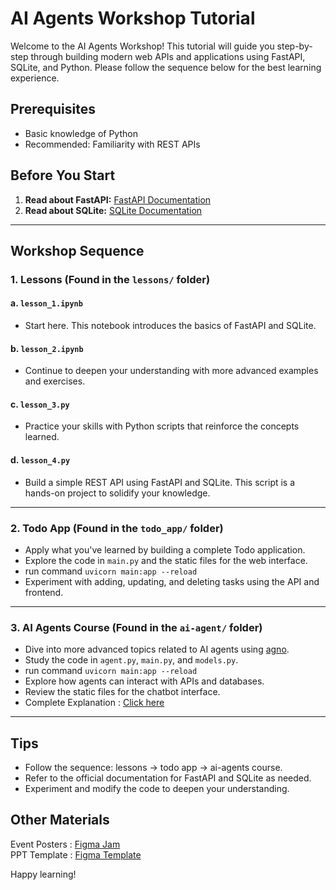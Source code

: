 # AI Agents Workshop Tutorial

Welcome to the AI Agents Workshop! This tutorial will guide you step-by-step through building modern web APIs and applications using FastAPI, SQLite, and Python. Please follow the sequence below for the best learning experience.

## Prerequisites
- Basic knowledge of Python
- Recommended: Familiarity with REST APIs

## Before You Start
1. **Read about FastAPI:** [FastAPI Documentation](https://fastapi.tiangolo.com/)
2. **Read about SQLite:** [SQLite Documentation](https://sqlite.org/index.html)

---

## Workshop Sequence

### 1. Lessons (Found in the `lessons/` folder)

#### a. `lesson_1.ipynb`
- Start here. This notebook introduces the basics of FastAPI and SQLite.

#### b. `lesson_2.ipynb`
- Continue to deepen your understanding with more advanced examples and exercises.

#### c. `lesson_3.py`
- Practice your skills with Python scripts that reinforce the concepts learned.

#### d. `lesson_4.py`
- Build a simple REST API using FastAPI and SQLite. This script is a hands-on project to solidify your knowledge.

---

### 2. Todo App (Found in the `todo_app/` folder)
- Apply what you've learned by building a complete Todo application.
- Explore the code in `main.py` and the static files for the web interface.
- run command `uvicorn main:app --reload`
- Experiment with adding, updating, and deleting tasks using the API and frontend.

---

### 3. AI Agents Course (Found in the `ai-agent/` folder)
- Dive into more advanced topics related to AI agents using [agno](https://docs.agno.com/introduction).
- Study the code in `agent.py`, `main.py`, and `models.py`.
- run command `uvicorn main:app --reload`
- Explore how agents can interact with APIs and databases.
- Review the static files for the chatbot interface.
- Complete Explanation : [Click here](https://mc095.github.io/jsonparser/ai-agent.html)

---

## Tips
- Follow the sequence: lessons → todo app → ai-agents course.
- Refer to the official documentation for FastAPI and SQLite as needed.
- Experiment and modify the code to deepen your understanding.

## Other Materials
Event Posters : [Figma Jam](https://www.figma.com/design/iaCwDSRahM91AdDk6XQM3S/AI-Agents-Workshop---Posters?node-id=0-1&t=S0WHc3obLvIbB3du-1)  
PPT Template : [Figma Template](https://www.figma.com/files/team/1384737198592189263/resources/community/file/1442259144477132246?fuid=1384737196354114254)

Happy learning!
